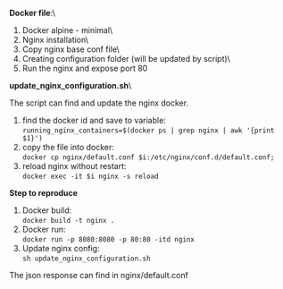 **Docker file**:\
 1. Docker alpine  - minimal\
 2. Nginx installation\
 3. Copy nginx base conf file\
 4. Creating configuration folder (will be updated by script)\
 5. Run the nginx and expose port 80

**update_nginx_configuration.sh**\

The script can find and update the nginx docker.
 1. find the docker id and save to variable: \
 `running_nginx_containers=$(docker ps | grep nginx | awk '{print $1}')` 
 2. copy the file into docker: \
 `docker cp nginx/default.conf $i:/etc/nginx/conf.d/default.conf;`
 3. reload nginx without restart: \
 `docker exec -it $i nginx -s reload`

**Step to reproduce**
1. Docker build: \
    `docker build -t nginx .`
2. Docker run: \
    `docker run -p 8080:8080 -p 80:80 -itd nginx`
3. Update nginx config: \
    `sh update_nginx_configuration.sh`

The json response can find in nginx/default.conf

